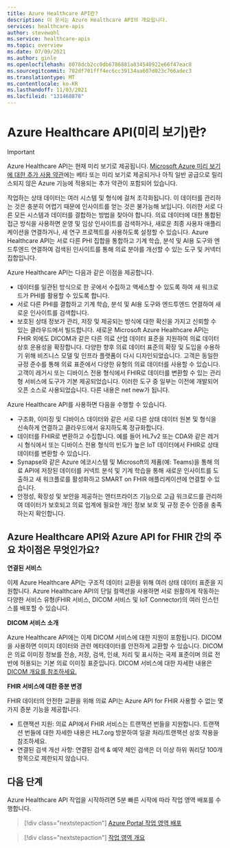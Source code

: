 ```yaml
---
title: Azure Healthcare API란?
description: 이 문서는 Azure Healthcare API의 개요입니다.
services: healthcare-apis
author: stevewohl
ms.service: healthcare-apis
ms.topic: overview
ms.date: 07/09/2021
ms.author: ginle
ms.openlocfilehash: 8078dcb2cc0db6786881a834540922e66f47eac8
ms.sourcegitcommit: 702df701fff4ec6cc39134aa607d023c766adec3
ms.translationtype: MT
ms.contentlocale: ko-KR
ms.lasthandoff: 11/03/2021
ms.locfileid: "131468878"
---
```

# <a name="what-is-azure-healthcare-apis-preview"></a>Azure Healthcare API(미리 보기)란?

> [!IMPORTANT]
> Azure Healthcare API는 현재 미리 보기로 제공됩니다. [Microsoft Azure 미리 보기에 대한 추가 사용 약관](https://azure.microsoft.com/support/legal/preview-supplemental-terms/)에는 베타 또는 미리 보기로 제공되거나 아직 일반 공급으로 릴리스되지 않은 Azure 기능에 적용되는 추가 약관이 포함되어 있습니다.

작업하는 상태 데이터는 여러 시스템 및 형식에 걸쳐 조각화됩니다. 이 데이터를 관리하는 것은 충분히 어렵기 때문에 인사이트를 얻는 것은 불가능해 보입니다. 이러한 서로 다른 모든 시스템과 데이터를 결합하는 방법을 찾아야 합니다. 의료 데이터에 대한 통합된 접근 방식을 사용하면 운영 및 임상 인사이트를 검색하거나, 새로운 최종 사용자 애플리케이션을 연결하거나, 새 연구 프로젝트를 사용하도록 설정할 수 있습니다. Azure Healthcare API는 서로 다른 PHI 집합을 통합하고 기계 학습, 분석 및 AI용 도구와 엔드투엔드 연결하여 검색된 인사이트를 통해 의료 분야를 개선할 수 있는 도구 및 커넥터 집합입니다.

Azure Healthcare API는 다음과 같은 이점을 제공합니다.
* 데이터를 일관된 방식으로 한 곳에서 수집하고 액세스할 수 있도록 하여 새 워크로드가 PHI를 활용할 수 있도록 합니다.
* 서로 다른 PHI를 결합하고 기계 학습, 분석 및 AI용 도구와 엔드투엔드 연결하여 새로운 인사이트를 검색합니다.
* 보호된 상태 정보가 관리, 저장 및 제공되는 방식에 대한 확신을 가지고 신뢰할 수 있는 클라우드에서 빌드합니다.
새로운 Microsoft Azure Healthcare API는 FHIR 외에도 DICOM과 같은 다른 의료 산업 데이터 표준을 지원하여 의료 데이터 상호 운용성을 확장합니다. 다양한 향후 의료 데이터 표준의 확장 및 도입을 수용하기 위해 비즈니스 모델 및 인프라 플랫폼이 다시 디자인되었습니다. 고객은 동일한 규정 준수를 통해 의료 표준에서 다양한 유형의 의료 데이터를 사용할 수 있습니다. 고객이 레거시 또는 디바이스 전용 형식에서 FHIR로 데이터를 변환할 수 있는 관리형 서비스에 도구가 기본 제공되었습니다. 이러한 도구 중 일부는 이전에 개발되어 오픈 소스로 사용되었습니다. 다른 내용은 net new가 됩니다.

Azure Healthcare API를 사용하면 다음을 수행할 수 있습니다. 
* 구조화, 이미징 및 디바이스 데이터와 같은 서로 다른 상태 데이터 원본 및 형식을 신속하게 연결하고 클라우드에서 유지하도록 정규화합니다.
* 데이터를 FHIR로 변환하고 수집합니다. 예를 들어 HL7v2 또는 CDA와 같은 레거시 형식에서 또는 디바이스 전용 형식의 빈도가 높은 IoT 데이터에서 FHIR로 상태 데이터를 변환할 수 있습니다.
* Synapse와 같은 Azure 에코시스템 및 Microsoft의 제품(예: Teams)을 통해 의료 API에 저장된 데이터를 커넥트 분석 및 기계 학습을 통해 새로운 인사이트를 도출하고 새 워크플로를 활성화하고 SMART on FHIR 애플리케이션에 연결할 수 있습니다.
* 안정성, 확장성 및 보안을 제공하는 엔터프라이즈 기능으로 고급 워크로드를 관리하여 데이터가 보호되고 의료 업계에 필요한 개인 정보 보호 및 규정 준수 인증을 충족하는지 확인합니다.


## <a name="what-are-the-key-differences-between-azure-healthcare-apis-and-azure-api-for-fhir"></a>Azure Healthcare API와 Azure API for FHIR 간의 주요 차이점은 무엇인가요?

**연결된 서비스**

이제 Azure Healthcare API는 구조적 데이터 교환을 위해 여러 상태 데이터 표준을 지원합니다. Azure Healthcare API의 단일 컬렉션을 사용하면 서로 원활하게 작동하는 다양한 서비스 유형(FHIR 서비스, DICOM 서비스 및 IoT Connector)의 여러 인스턴스를 배포할 수 있습니다.

**DICOM 서비스 소개**

Azure Healthcare API에는 이제 DICOM 서비스에 대한 지원이 포함됩니다. DICOM을 사용하면 이미지 데이터와 관련 메타데이터를 안전하게 교환할 수 있습니다. DICOM은 의료 이미징 정보를 전송, 저장, 검색, 인쇄, 처리 및 표시하는 국제 표준이며 의료 전반에 허용되는 기본 의료 이미징 표준입니다. DICOM 서비스에 대한 자세한 내용은 [DICOM 개요를 참조하세요.](./dicom/dicom-services-overview.md)

**FHIR 서비스에 대한 증분 변경**

FHIR 데이터의 안전한 교환을 위해 의료 API는 Azure API for FHIR 사용할 수 없는 몇 가지 증분 기능을 제공합니다. 
* 트랜잭션 지원: 의료 API에서 FHIR 서비스는 트랜잭션 번들을 지원합니다. 트랜잭션 번들에 대한 자세한 내용은 HL7.org 방문하여 일괄 처리/트랜잭션 상호 작용을 참조하세요.
* 연결된 검색 개선 사항: 연결된 검색 & 예약 체인 검색은 더 이상 하위 쿼리당 100개 항목으로 제한되지 않습니다.


## <a name="next-steps"></a>다음 단계

Azure Healthcare API 작업을 시작하려면 5분 빠른 시작에 따라 작업 영역 배포를 수행합니다.

> [!div class="nextstepaction"]
> [Azure Portal 작업 영역 배포](healthcare-apis-quickstart.md)

> [!div class="nextstepaction"]
> [작업 영역 개요](workspace-overview.md)
